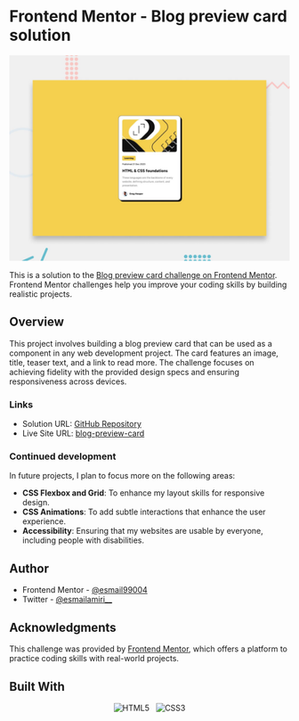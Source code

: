 # Frontend Mentor - Blog preview card solution

![Design preview for the Blog preview card coding challenge](./design/desktop-preview.jpg)

This is a solution to the [Blog preview card challenge on Frontend Mentor](https://www.frontendmentor.io/challenges/blog-preview-card-ckPaj01IcS). Frontend Mentor challenges help you improve your coding skills by building realistic projects.

## Overview

This project involves building a blog preview card that can be used as a component in any web development project. The card features an image, title, teaser text, and a link to read more. The challenge focuses on achieving fidelity with the provided design specs and ensuring responsiveness across devices.

### Links

- Solution URL: [GitHub Repository](https://github.com/esmailamiri/blog-preview-card)
- Live Site URL: [blog-preview-card](https://esmailamiri.github.io/blog-preview-card/)

### Continued development

In future projects, I plan to focus more on the following areas:

- **CSS Flexbox and Grid**: To enhance my layout skills for responsive design.
- **CSS Animations**: To add subtle interactions that enhance the user experience.
- **Accessibility**: Ensuring that my websites are usable by everyone, including people with disabilities.

## Author

- Frontend Mentor - [@esmail99004](https://www.frontendmentor.io/profile/esmail99004)
- Twitter - [@esmailamiri__](https://www.twitter.com/esmailamiri__)

## Acknowledgments

This challenge was provided by [Frontend Mentor](https://www.frontendmentor.io), which offers a platform to practice coding skills with real-world projects.

## Built With

<div align="center">

![HTML5](https://img.shields.io/badge/html5-%23E34F26.svg?style=for-the-badge&logo=html5&logoColor=white) &nbsp;&nbsp;![CSS3](https://img.shields.io/badge/css3-%231572B6.svg?style=for-the-badge&logo=css3&logoColor=white)

</div>

<br>
